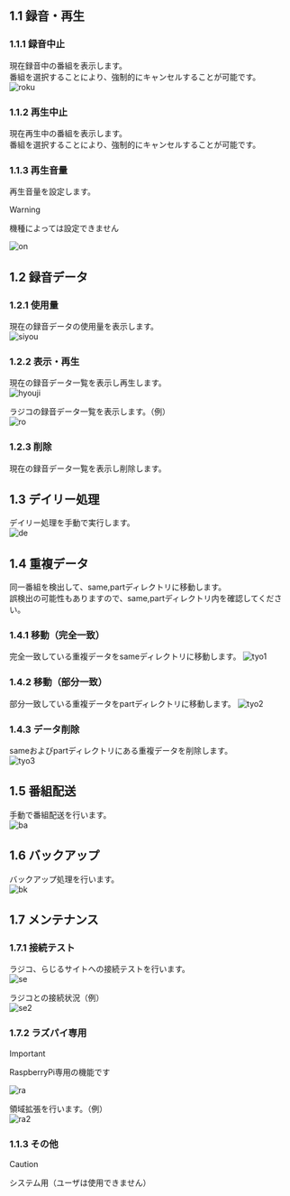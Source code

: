 ## 1.1 録音・再生  
### 1.1.1 録音中止  
現在録音中の番組を表示します。  
番組を選択することにより、強制的にキャンセルすることが可能です。    
![roku](https://github.com/user-attachments/assets/8676ab66-b435-4bf8-989d-70989fa61c83)

### 1.1.2 再生中止  
現在再生中の番組を表示します。  
番組を選択することにより、強制的にキャンセルすることが可能です。    

### 1.1.3 再生音量  
再生音量を設定します。  

> [!WARNING]
> 機種によっては設定できません  

![on](https://github.com/user-attachments/assets/9b7c4939-313c-4d86-91fc-a81f374e7659)

## 1.2 録音データ 
### 1.2.1 使用量  
現在の録音データの使用量を表示します。  
![siyou](https://github.com/user-attachments/assets/02afc8d4-6182-473d-b887-f2ed73180c67)

### 1.2.2 表示・再生  
現在の録音データ一覧を表示し再生します。  
![hyouji](https://github.com/user-attachments/assets/eb45c066-c974-4b2e-be7f-b2f5bb20b98f)
  
ラジコの録音データ一覧を表示します。（例）  
![ro](https://github.com/user-attachments/assets/d2e1041d-5e93-4950-87d7-a336425bc7f9)

### 1.2.3 削除  
現在の録音データ一覧を表示し削除します。  

## 1.3 デイリー処理  
デイリー処理を手動で実行します。  
![de](https://github.com/user-attachments/assets/6922fe0d-132f-4c17-a46d-e4593394edc6)

## 1.4 重複データ  
同一番組を検出して、same,partディレクトリに移動します。  
誤検出の可能性もありますので、same,partディレクトリ内を確認してください。  

### 1.4.1 移動（完全一致） 
完全一致している重複データをsameディレクトリに移動します。 
![tyo1](https://github.com/user-attachments/assets/a33d3474-85a0-4f51-8b07-93bdb12de918)

### 1.4.2 移動（部分一致）  
部分一致している重複データをpartディレクトリに移動します。 
![tyo2](https://github.com/user-attachments/assets/646ad3a2-9f3f-4c74-be30-603e6260d9a6)

### 1.4.3 データ削除  
sameおよびpartディレクトリにある重複データを削除します。  
![tyo3](https://github.com/user-attachments/assets/49399322-04f4-4db9-8ad5-3c929858ff57)

## 1.5 番組配送  
手動で番組配送を行います。  
![ba](https://github.com/user-attachments/assets/58a88bd9-bbeb-42f1-9345-6fe04a5752d3)

## 1.6 バックアップ  
バックアップ処理を行います。  
![bk](https://github.com/user-attachments/assets/5f5811d3-a80b-445e-ba5a-dfb3dbb0922b)

## 1.7 メンテナンス  
### 1.7.1 接続テスト  
ラジコ、らじるサイトへの接続テストを行います。  
![se](https://github.com/user-attachments/assets/5b9cec32-58bf-454c-8f47-169e2c00a5c7)
  
ラジコとの接続状況（例）  
![se2](https://github.com/user-attachments/assets/d858493c-21b7-4132-abb5-df4cc5f2b816)

### 1.7.2 ラズパイ専用  

> [!IMPORTANT]
> RaspberryPi専用の機能です

![ra](https://github.com/user-attachments/assets/7216e099-57d6-40a3-ac2f-6617cfe6acce)
  
領域拡張を行います。（例）  
![ra2](https://github.com/user-attachments/assets/a515ec4b-e813-4508-a4d3-25f20fa7699f)

### 1.1.3 その他  

> [!CAUTION]
> システム用（ユーザは使用できません）
